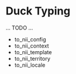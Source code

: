 # Duck Typing

… TODO …

* to_nii_config
* to_nii_context
* to_nii_template
* to_nii_territory
* to_nii_locale
